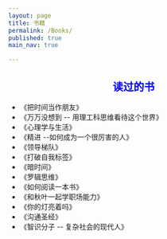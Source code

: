```yaml
---
layout: page
title: 书籍
permalink: /Books/
published: true
main_nav: true

---
```


<h2 style="color:blue;text-align:center;">读过的书</h2>

- 《把时间当作朋友》
- 《万万没想到 -- 用理工科思维看待这个世界》
- 《心理学与生活》
- 《精进 --如何成为一个很厉害的人》
- 《领导梯队》
- 《打破自我标签》
- 《暗时间》
- 《罗辑思维》
- 《如何阅读一本书》
- 《和秋叶一起学职场能力》
- 《你的灯亮着吗》
- 《沟通圣经》
- 《智识分子 -- 复杂社会的现代人》
